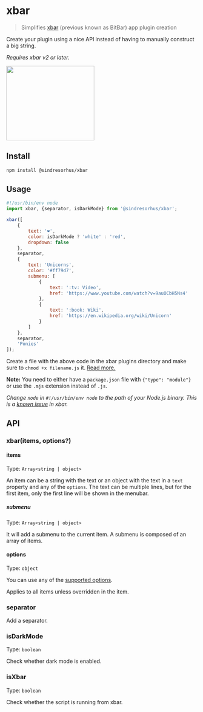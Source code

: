 # xbar

> Simplifies [xbar](https://github.com/matryer/xbar) (previous known as BitBar) app plugin creation

Create your plugin using a nice API instead of having to manually construct a big string.

*Requires xbar v2 or later.*

<img src="screenshot.png" width="232" height="196">

## Install

```sh
npm install @sindresorhus/xbar
```

## Usage

```js
#!/usr/bin/env node
import xbar, {separator, isDarkMode} from '@sindresorhus/xbar';

xbar([
	{
		text: '❤',
		color: isDarkMode ? 'white' : 'red',
		dropdown: false
	},
	separator,
	{
		text: 'Unicorns',
		color: '#ff79d7',
		submenu: [
			{
				text: ':tv: Video',
				href: 'https://www.youtube.com/watch?v=9auOCbH5Ns4'
			},
			{
				text: ':book: Wiki',
				href: 'https://en.wikipedia.org/wiki/Unicorn'
			}
		]
	},
	separator,
	'Ponies'
]);
```

Create a file with the above code in the xbar plugins directory and make sure to `chmod +x filename.js` it. [Read more.](https://github.com/matryer/xbar#installing-plugins)

**Note:** You need to either have a `package.json` file with `{"type": "module"}` or use the `.mjs` extension instead of `.js`.

*Change `node` in `#!/usr/bin/env node` to the path of your Node.js binary. This is a [known issue](https://github.com/matryer/xbar/issues/36) in xbar.*

## API

### xbar(items, options?)

#### items

Type: `Array<string | object>`

An item can be a string with the text or an object with the text in a `text` property and any of the `options`. The text can be multiple lines, but for the first item, only the first line will be shown in the menubar.

##### submenu

Type: `Array<string | object>`

It will add a submenu to the current item. A submenu is composed of an array of items.

#### options

Type: `object`

You can use any of the [supported options](https://github.com/matryer/xbar-plugins/blob/main/CONTRIBUTING.md#plugin-api).

Applies to all items unless overridden in the item.

### separator

Add a separator.

### isDarkMode

Type: `boolean`

Check whether dark mode is enabled.

### isXbar

Type: `boolean`

Check whether the script is running from xbar.
